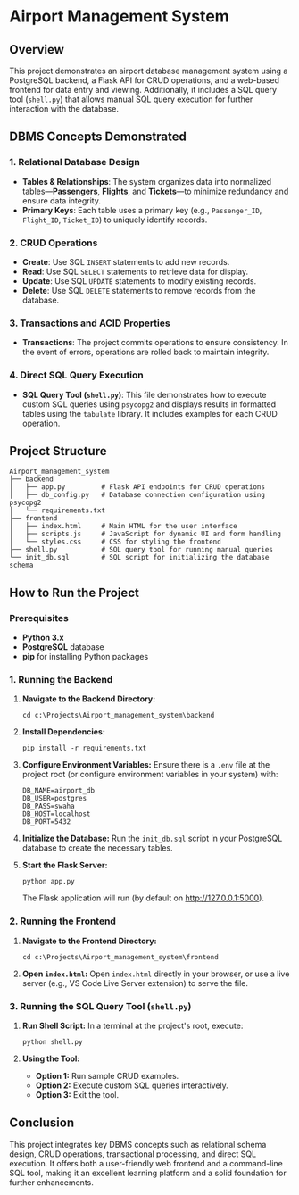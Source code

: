 # Airport Management System

## Overview
This project demonstrates an airport database management system using a PostgreSQL backend, a Flask API for CRUD operations, and a web-based frontend for data entry and viewing. Additionally, it includes a SQL query tool (`shell.py`) that allows manual SQL query execution for further interaction with the database.

## DBMS Concepts Demonstrated

### 1. Relational Database Design
- **Tables & Relationships**: The system organizes data into normalized tables—**Passengers**, **Flights**, and **Tickets**—to minimize redundancy and ensure data integrity.
- **Primary Keys**: Each table uses a primary key (e.g., `Passenger_ID`, `Flight_ID`, `Ticket_ID`) to uniquely identify records.

### 2. CRUD Operations
- **Create**: Use SQL `INSERT` statements to add new records.  
- **Read**: Use SQL `SELECT` statements to retrieve data for display.  
- **Update**: Use SQL `UPDATE` statements to modify existing records.  
- **Delete**: Use SQL `DELETE` statements to remove records from the database.

### 3. Transactions and ACID Properties
- **Transactions**: The project commits operations to ensure consistency. In the event of errors, operations are rolled back to maintain integrity.

### 4. Direct SQL Query Execution
- **SQL Query Tool (`shell.py`)**: This file demonstrates how to execute custom SQL queries using `psycopg2` and displays results in formatted tables using the `tabulate` library. It includes examples for each CRUD operation.

## Project Structure

```
Airport_management_system
├── backend
│   ├── app.py         # Flask API endpoints for CRUD operations
│   ├── db_config.py   # Database connection configuration using psycopg2
│   └── requirements.txt
├── frontend
│   ├── index.html     # Main HTML for the user interface
│   ├── scripts.js     # JavaScript for dynamic UI and form handling
│   └── styles.css     # CSS for styling the frontend
├── shell.py           # SQL query tool for running manual queries
└── init_db.sql        # SQL script for initializing the database schema
```

## How to Run the Project

### Prerequisites
- **Python 3.x**  
- **PostgreSQL** database  
- **pip** for installing Python packages

### 1. Running the Backend
1. **Navigate to the Backend Directory:**
   ```shell
   cd c:\Projects\Airport_management_system\backend
   ```

2. **Install Dependencies:**
   ```shell
   pip install -r requirements.txt
   ```

3. **Configure Environment Variables:**
   Ensure there is a `.env` file at the project root (or configure environment variables in your system) with:
   ```
   DB_NAME=airport_db
   DB_USER=postgres
   DB_PASS=swaha
   DB_HOST=localhost
   DB_PORT=5432
   ```
   
4. **Initialize the Database:**
   Run the `init_db.sql` script in your PostgreSQL database to create the necessary tables.

5. **Start the Flask Server:**
   ```shell
   python app.py
   ```
   The Flask application will run (by default on http://127.0.0.1:5000).

### 2. Running the Frontend
1. **Navigate to the Frontend Directory:**
   ```shell
   cd c:\Projects\Airport_management_system\frontend
   ```

2. **Open `index.html`:**
   Open `index.html` directly in your browser, or use a live server (e.g., VS Code Live Server extension) to serve the file.

### 3. Running the SQL Query Tool (`shell.py`)
1. **Run Shell Script:**
   In a terminal at the project's root, execute:
   ```shell
   python shell.py
   ```

2. **Using the Tool:**
   - **Option 1:** Run sample CRUD examples.
   - **Option 2:** Execute custom SQL queries interactively.
   - **Option 3:** Exit the tool.

## Conclusion
This project integrates key DBMS concepts such as relational schema design, CRUD operations, transactional processing, and direct SQL execution. It offers both a user-friendly web frontend and a command-line SQL tool, making it an excellent learning platform and a solid foundation for further enhancements.
